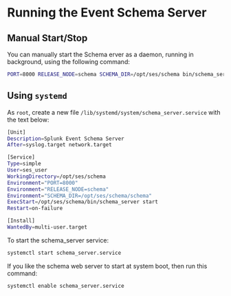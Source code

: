 # Running the Event Schema Server

## Manual Start/Stop

You can manually start the Schema erver as a daemon, running in background, using the following command:

```bash
PORT=8000 RELEASE_NODE=schema SCHEMA_DIR=/opt/ses/schema bin/schema_server daemon
```

## Using `systemd`

As `root`, create a new file `/lib/systemd/system/schema_server.service` with the text below:

```bash
[Unit]
Description=Splunk Event Schema Server
After=syslog.target network.target

[Service]
Type=simple
User=ses_user
WorkingDirectory=/opt/ses/schema
Environment="PORT=8000"
Environment="RELEASE_NODE=schema"
Environment="SCHEMA_DIR=/opt/ses/schema/schema"
ExecStart=/opt/ses/schema/bin/schema_server start
Restart=on-failure

[Install]
WantedBy=multi-user.target
```

To start the schema_server service:

```bash
systemctl start schema_server.service
```

If you like the schema web server to start at system boot, then run this command:

```bash
systemctl enable schema_server.service
```

